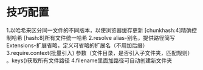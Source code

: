 # 技巧配置
1.以哈希来区分同一文件的不同版本，以使浏览器缓存更新
    [chunkhash:4]精确控制哈希
    [hash:8]所有文件统一哈希
2.resolve
    alias-别名，提供路径简写
    Extensions-扩展省略，定义可省略的扩展名（不用加后缀）
3.require.context(批量引入)
    参数（文件目录，是否引入子文件夹，匹配规则）
    。keys()获取所有文件路径
4.filename里面加路径可自动创建新文件夹 
